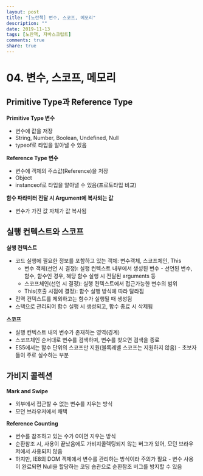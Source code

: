 ```yaml
---
layout: post
title: "[노란책] 변수, 스코프, 메모리"
description: ""
date: 2019-11-13
tags: [노란책, 자바스크립트]
comments: true
share: true
---
```


# 04. 변수, 스코프, 메모리

## Primitive Type과 Reference Type

**Primitive Type 변수**

- 변수에 값을 저장
- String, Number, Boolean, Undefined, Null
- typeof로 타입을 알아낼 수 있음

**Reference Type 변수**

- 변수에 객체의 주소값(Reference)을 저장
- Object
- instanceof로 타입을 알아낼 수 있음(프로토타입 비교)

**함수 파라미터 전달 시 Argument에 복사되는 값**

- 변수가 가진 값 자체가 값 복사됨

## 실행 컨텍스트와 스코프

**실행 컨텍스트**

- 코드 실행에 필요한 정보를 포함하고 있는 객체: 변수객체, 스코프체인, This
  - 변수 객체(선언 시 결정): 실행 컨텍스트 내부에서 생성된 변수 - 선언된 변수, 함수, 함수인 경우, 해당 함수 실행 시 전달된 arguments 등
  - 스코프체인(선언 시 결정): 실행 컨텍스트에서 접근가능한 변수의 범위
  - This(호출 시점에 결정): 함수 실행 방식에 따라 달라짐
- 전역 컨텍스트를 제외하고는 함수가 실행될 때 생성됨
- 스택으로 관리되어 함수 실행 시 생성되고, 함수 종료 시 삭제됨

**스코프**

- 실행 컨텍스트 내의 변수가 존재하는 영역(경계)
- 스코프체인 순서대로 변수를 검색하며, 변수를 찾으면 검색을 종료
- ES5에서는 함수 단위의 스코프만 지원(블록레벨 스코프는 지원하지 않음) - 초보자들이 주로 실수하는 부분

## 가비지 콜렉션

**Mark and Swipe**

- 외부에서 접근할 수 없는 변수를 지우는 방식
- 모던 브라우저에서 채택

**Reference Counting**

- 변수를 참조하고 있는 수가 0이면 지우는 방식
- 순환참조 시, 사용이 끝났음에도 가비지콜렉팅되지 않는 버그가 있어, 모던 브라우저에서 사용되지 않음
- 하지만, IE8의 DOM 객체에서 변수를 관리하는 방식이라 주의가 필요 - 변수 사용이 완료되면 Null을 할당하는 코딩 습관으로 순환참조 버그를 방지할 수 있음
